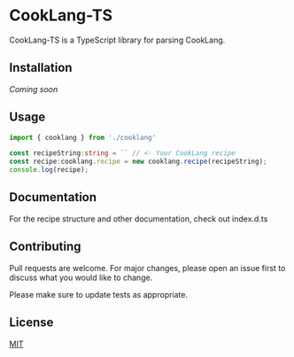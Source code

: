 # CookLang-TS
CookLang-TS is a TypeScript library for parsing CookLang.

## Installation
_Coming soon_

## Usage
```typescript
import { cooklang } from './cooklang'

const recipeString:string = `` // <- Your CookLang recipe
const recipe:cooklang.recipe = new cooklang.recipe(recipeString);
console.log(recipe);
```

## Documentation
For the recipe structure and other documentation, check out index.d.ts

## Contributing
Pull requests are welcome. For major changes, please open an issue first to discuss what you would like to change.

Please make sure to update tests as appropriate.

## License
[MIT](https://choosealicense.com/licenses/mit/)